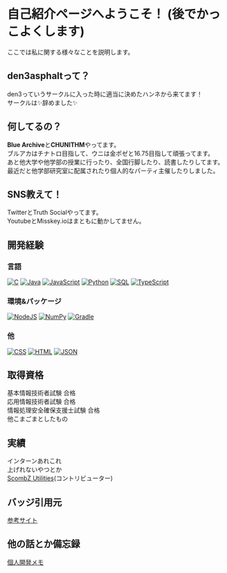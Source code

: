 # 自己紹介ページへようこそ！ (後でかっこよくします)
ここでは私に関する様々なことを説明します。

## den3asphaltって？
den3っていうサークルに入った時に適当に決めたハンネから来てます！  
サークルは✨辞めました✨  

## 何してるの？
**Blue Archive**と**CHUNITHM**やってます。  
ブルアカはチナトロ目指して、ウニは金ポゼと16.75目指して頑張ってます。  
あと他大学や他学部の授業に行ったり、全国行脚したり、読書したりしてます。  
最近だと他学部研究室に配属されたり個人的なパーティ主催したりしました。  

## SNS教えて！
TwitterとTruth Socialやってます。  
YoutubeとMisskey.ioはまともに動かしてません。

## 開発経験
### 言語
[![C](https://custom-icon-badges.herokuapp.com/badge/C-555555.svg?logo=c-in-hexagon&logoColor=white)]()
[![Java](https://custom-icon-badges.herokuapp.com/badge/Java-b07219.svg?logo=Java&logoColor=white)]()
[![JavaScript](https://custom-icon-badges.herokuapp.com/badge/JavaScript-f1e05a.svg?logo=JavaScript&logoColor=white)]()
[![Python](https://custom-icon-badges.herokuapp.com/badge/Python-3572A5.svg?logo=Python&logoColor=white)]()
[![SQL](https://custom-icon-badges.herokuapp.com/badge/SQL-e38c00.svg?logo=SQL&logoColor=white)]()
[![TypeScript](https://custom-icon-badges.herokuapp.com/badge/TypeScript-2b7489.svg?logo=TypeScript&logoColor=white)]()
### 環境&パッケージ
[![NodeJS](https://img.shields.io/badge/Node.js-43853D.svg?logo=node.js&logoColor=white)]()
[![NumPy](https://custom-icon-badges.herokuapp.com/badge/NumPy-9C8AF9.svg?logo=NumPy&logoColor=white)]()
[![Gradle](https://custom-icon-badges.herokuapp.com/badge/Gradle-02303a.svg?logo=Gradle&logoColor=white)]()
### 他
[![CSS](https://custom-icon-badges.herokuapp.com/badge/CSS-563d7c.svg?logo=css3)]()
[![HTML](https://custom-icon-badges.herokuapp.com/badge/HTML-e34c26.svg?logo=HTML&logoColor=white)]()
[![JSON](https://custom-icon-badges.herokuapp.com/badge/JSON-292929.svg?logo=JSON&logoColor=white)]()

## 取得資格
基本情報技術者試験 合格  
応用情報技術者試験 合格  
情報処理安全確保支援士試験 合格  
他こまごまとしたもの

## 実績
インターンあれこれ  
上げれないやつとか  
[ScombZ Utilities](https://github.com/yudai1204/ScombZ-Utilities)(コントリビューター)



## バッジ引用元
[参考サイト](https://qiita.com/SNQ-2001/items/eb5d35d9d09580888a84)

## 他の話とか備忘録
[個人開発メモ](/devMemo.md)
<!--
**den3asphalt/den3asphalt** is a ✨ _special_ ✨ repository because its `README.md` (this file) appears on your GitHub profile.

Here are some ideas to get you started:

- 🔭 I’m currently working on ...
- 🌱 I’m currently learning ...
- 👯 I’m looking to collaborate on ...
- 🤔 I’m looking for help with ...
- 💬 Ask me about ...
- 📫 How to reach me: ...
- 😄 Pronouns: ...
- ⚡ Fun fact: ...
-->
